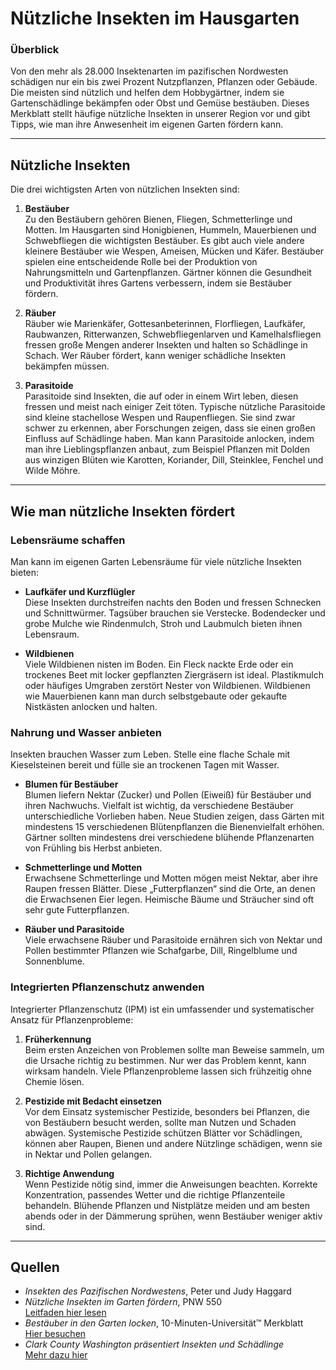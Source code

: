 # Nützliche Insekten im Hausgarten

### Überblick

Von den mehr als 28.000 Insektenarten im pazifischen Nordwesten schädigen nur ein bis zwei Prozent Nutzpflanzen, Pflanzen oder Gebäude. Die meisten sind nützlich und helfen dem Hobbygärtner, indem sie Gartenschädlinge bekämpfen oder Obst und Gemüse bestäuben. Dieses Merkblatt stellt häufige nützliche Insekten in unserer Region vor und gibt Tipps, wie man ihre Anwesenheit im eigenen Garten fördern kann.

---

## Nützliche Insekten

Die drei wichtigsten Arten von nützlichen Insekten sind:

1. **Bestäuber**  
   Zu den Bestäubern gehören Bienen, Fliegen, Schmetterlinge und Motten. Im Hausgarten sind Honigbienen, Hummeln, Mauerbienen und Schwebfliegen die wichtigsten Bestäuber. Es gibt auch viele andere kleinere Bestäuber wie Wespen, Ameisen, Mücken und Käfer. Bestäuber spielen eine entscheidende Rolle bei der Produktion von Nahrungsmitteln und Gartenpflanzen. Gärtner können die Gesundheit und Produktivität ihres Gartens verbessern, indem sie Bestäuber fördern.

2. **Räuber**  
   Räuber wie Marienkäfer, Gottesanbeterinnen, Florfliegen, Laufkäfer, Raubwanzen, Ritterwanzen, Schwebfliegenlarven und Kamelhalsfliegen fressen große Mengen anderer Insekten und halten so Schädlinge in Schach. Wer Räuber fördert, kann weniger schädliche Insekten bekämpfen müssen.

3. **Parasitoide**  
   Parasitoide sind Insekten, die auf oder in einem Wirt leben, diesen fressen und meist nach einiger Zeit töten. Typische nützliche Parasitoide sind kleine stachellose Wespen und Raupenfliegen. Sie sind zwar schwer zu erkennen, aber Forschungen zeigen, dass sie einen großen Einfluss auf Schädlinge haben. Man kann Parasitoide anlocken, indem man ihre Lieblingspflanzen anbaut, zum Beispiel Pflanzen mit Dolden aus winzigen Blüten wie Karotten, Koriander, Dill, Steinklee, Fenchel und Wilde Möhre.

---

## Wie man nützliche Insekten fördert

### Lebensräume schaffen

Man kann im eigenen Garten Lebensräume für viele nützliche Insekten bieten:

- **Laufkäfer und Kurzflügler**  
  Diese Insekten durchstreifen nachts den Boden und fressen Schnecken und Schnittwürmer. Tagsüber brauchen sie Verstecke. Bodendecker und grobe Mulche wie Rindenmulch, Stroh und Laubmulch bieten ihnen Lebensraum.

- **Wildbienen**  
  Viele Wildbienen nisten im Boden. Ein Fleck nackte Erde oder ein trockenes Beet mit locker gepflanzten Ziergräsern ist ideal. Plastikmulch oder häufiges Umgraben zerstört Nester von Wildbienen. Wildbienen wie Mauerbienen kann man durch selbstgebaute oder gekaufte Nistkästen anlocken und halten.

### Nahrung und Wasser anbieten

Insekten brauchen Wasser zum Leben. Stelle eine flache Schale mit Kieselsteinen bereit und fülle sie an trockenen Tagen mit Wasser.

- **Blumen für Bestäuber**  
  Blumen liefern Nektar (Zucker) und Pollen (Eiweiß) für Bestäuber und ihren Nachwuchs. Vielfalt ist wichtig, da verschiedene Bestäuber unterschiedliche Vorlieben haben. Neue Studien zeigen, dass Gärten mit mindestens 15 verschiedenen Blütenpflanzen die Bienenvielfalt erhöhen. Gärtner sollten mindestens drei verschiedene blühende Pflanzenarten von Frühling bis Herbst anbieten.

- **Schmetterlinge und Motten**  
  Erwachsene Schmetterlinge und Motten mögen meist Nektar, aber ihre Raupen fressen Blätter. Diese „Futterpflanzen“ sind die Orte, an denen die Erwachsenen Eier legen. Heimische Bäume und Sträucher sind oft sehr gute Futterpflanzen.

- **Räuber und Parasitoide**  
  Viele erwachsene Räuber und Parasitoide ernähren sich von Nektar und Pollen bestimmter Pflanzen wie Schafgarbe, Dill, Ringelblume und Sonnenblume.

### Integrierten Pflanzenschutz anwenden

Integrierter Pflanzenschutz (IPM) ist ein umfassender und systematischer Ansatz für Pflanzenprobleme:

1. **Früherkennung**  
   Beim ersten Anzeichen von Problemen sollte man Beweise sammeln, um die Ursache richtig zu bestimmen. Nur wer das Problem kennt, kann wirksam handeln. Viele Pflanzenprobleme lassen sich frühzeitig ohne Chemie lösen.

2. **Pestizide mit Bedacht einsetzen**  
   Vor dem Einsatz systemischer Pestizide, besonders bei Pflanzen, die von Bestäubern besucht werden, sollte man Nutzen und Schaden abwägen. Systemische Pestizide schützen Blätter vor Schädlingen, können aber Raupen, Bienen und andere Nützlinge schädigen, wenn sie in Nektar und Pollen gelangen.

3. **Richtige Anwendung**  
   Wenn Pestizide nötig sind, immer die Anweisungen beachten. Korrekte Konzentration, passendes Wetter und die richtige Pflanzenteile behandeln. Blühende Pflanzen und Nistplätze meiden und am besten abends oder in der Dämmerung sprühen, wenn Bestäuber weniger aktiv sind.

---

## Quellen

- *Insekten des Pazifischen Nordwestens*, Peter und Judy Haggard
- *Nützliche Insekten im Garten fördern*, PNW 550  
  [Leitfaden hier lesen](http://ir.library.oregonstate.edu/xmlui/bitstream/handle/1957/38715/pnw550.pdf)
- *Bestäuber in den Garten locken*, 10-Minuten-Universität™ Merkblatt  
  [Hier besuchen](https://www.cmastergardeners.org)
- *Clark County Washington präsentiert Insekten und Schädlinge*  
  [Mehr dazu hier](http://www.co.clark.wa.us/recycle/documents/BadBugs.pdf)
